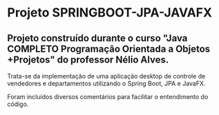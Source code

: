 # Projeto SPRINGBOOT-JPA-JAVAFX

## Projeto construído durante o curso "Java COMPLETO Programação Orientada a Objetos +Projetos" do professor Nélio Alves.

Trata-se da implementação de uma aplicação desktop de controle de vendedores e departamentos utilizando o Spring Boot, JPA e JavaFX.

Foram incluídos diversos comentários para facilitar o entendimento do código.